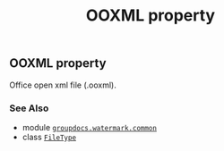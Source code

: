 ﻿---
title: OOXML property
second_title: GroupDocs.Watermark for Python via .NET API References
description: 
type: docs
url: /python-net/groupdocs.watermark.common/filetype/ooxml/
is_root: false
weight: 280
---

## OOXML property


Office open xml file (.ooxml).

### See Also
* module [`groupdocs.watermark.common`](../../)
* class [`FileType`](/watermark/python-net/groupdocs.watermark.common/filetype)
